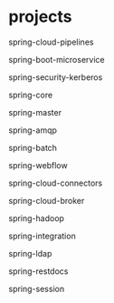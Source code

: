 # projects
spring-cloud-pipelines

spring-boot-microservice

spring-security-kerberos

spring-core

spring-master

spring-amqp

spring-batch

spring-webflow

spring-cloud-connectors

spring-cloud-broker

spring-hadoop

spring-integration

spring-ldap

spring-restdocs

spring-session
